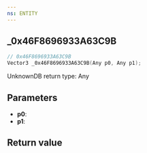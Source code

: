 ```yaml
---
ns: ENTITY
---
```

## _0x46F8696933A63C9B

```c
// 0x46F8696933A63C9B
Vector3 _0x46F8696933A63C9B(Any p0, Any p1);
```

UnknownDB return type: Any

## Parameters
* **p0**: 
* **p1**: 

## Return value
